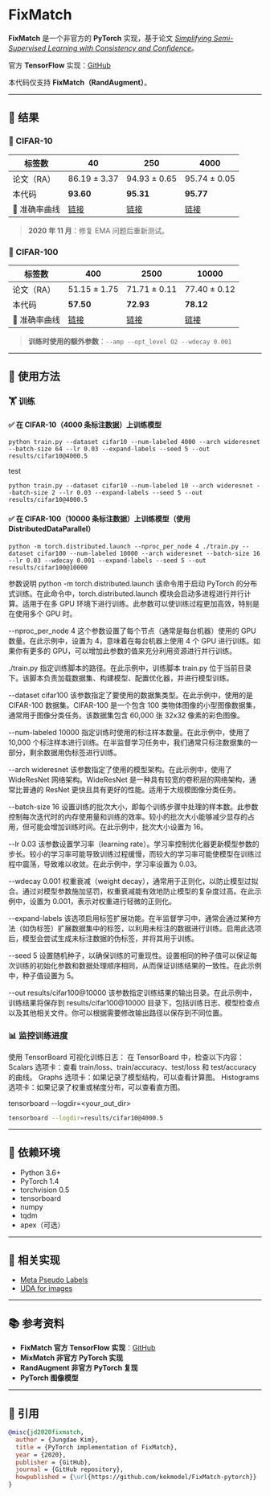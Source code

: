 # FixMatch

**FixMatch** 是一个非官方的 **PyTorch** 实现，基于论文 [*Simplifying Semi-Supervised Learning with Consistency and Confidence*](https://arxiv.org/abs/2001.07685)。

官方 **TensorFlow** 实现：[GitHub](https://github.com/google-research/fixmatch)

本代码仅支持 **FixMatch（RandAugment）**。

---

## 🚀 结果

### 📌 CIFAR-10

| 标签数 | 40 | 250 | 4000 |
|--------|----|-----|------|
| 论文（RA） | 86.19 ± 3.37 | 94.93 ± 0.65 | 95.74 ± 0.05 |
| 本代码 | **93.60** | **95.31** | **95.77** |
| 🔗 准确率曲线 | [链接](#) | [链接](#) | [链接](#) |

> **2020 年 11 月**：修复 EMA 问题后重新测试。

### 📌 CIFAR-100

| 标签数 | 400 | 2500 | 10000 |
|--------|----|------|-------|
| 论文（RA） | 51.15 ± 1.75 | 71.71 ± 0.11 | 77.40 ± 0.12 |
| 本代码 | **57.50** | **72.93** | **78.12** |
| 🔗 准确率曲线 | [链接](#) | [链接](#) | [链接](#) |

> **训练时使用的额外参数**：`--amp --opt_level O2 --wdecay 0.001`

---

## 📖 使用方法

### 🏋️ 训练

#### ✅ 在 CIFAR-10（4000 条标注数据）上训练模型
```
python train.py --dataset cifar10 --num-labeled 4000 --arch wideresnet --batch-size 64 --lr 0.03 --expand-labels --seed 5 --out results/cifar10@4000.5
```

test
```
python train.py --dataset cifar10 --num-labeled 10 --arch wideresnet --batch-size 2 --lr 0.03 --expand-labels --seed 5 --out results/cifar10@4000.5
```

#### ✅ 在 CIFAR-100（10000 条标注数据）上训练模型（使用 DistributedDataParallel）

```
python -m torch.distributed.launch --nproc_per_node 4 ./train.py --dataset cifar100 --num-labeled 10000 --arch wideresnet --batch-size 16 --lr 0.03 --wdecay 0.001 --expand-labels --seed 5 --out results/cifar100@10000
```
参数说明
python -m torch.distributed.launch
该命令用于启动 PyTorch 的分布式训练。在此命令中，torch.distributed.launch 模块会启动多进程进行并行计算。适用于在多 GPU 环境下进行训练。此参数可以使训练过程更加高效，特别是在使用多个 GPU 时。

--nproc_per_node 4
这个参数设置了每个节点（通常是每台机器）使用的 GPU 数量。在此示例中，设置为 4，意味着在每台机器上使用 4 个 GPU 进行训练。如果你有更多的 GPU，可以增加此参数的值来充分利用资源进行并行训练。

./train.py
指定训练脚本的路径。在此示例中，训练脚本 train.py 位于当前目录下。该脚本负责加载数据集、构建模型、配置优化器，并进行模型训练。

--dataset cifar100
该参数指定了要使用的数据集类型。在此示例中，使用的是 CIFAR-100 数据集。CIFAR-100 是一个包含 100 类物体图像的小型图像数据集，通常用于图像分类任务。该数据集包含 60,000 张 32x32 像素的彩色图像。

--num-labeled 10000
指定训练时使用的标注样本数量。在此示例中，使用了 10,000 个标注样本进行训练。在半监督学习任务中，我们通常只标注数据集的一部分，剩余数据用伪标签进行训练。

--arch wideresnet
该参数指定了使用的模型架构。在此示例中，使用了 WideResNet 网络架构。WideResNet 是一种具有较宽的卷积层的网络架构，通常比普通的 ResNet 更快且具有更好的性能。适用于大规模图像分类任务。

--batch-size 16
设置训练的批次大小，即每个训练步骤中处理的样本数。此参数控制每次迭代时的内存使用量和训练的效率。较小的批次大小能够减少显存的占用，但可能会增加训练时间。在此示例中，批次大小设置为 16。

--lr 0.03
该参数设置学习率（learning rate）。学习率控制优化器更新模型参数的步长。较小的学习率可能导致训练过程缓慢，而较大的学习率可能使模型在训练过程中震荡，导致难以收敛。在此示例中，学习率设置为 0.03。

--wdecay 0.001
权重衰减（weight decay），通常用于正则化，以防止模型过拟合。通过对模型参数施加惩罚，权重衰减能有效地防止模型的复杂度过高。在此示例中，设置为 0.001，表示对权重进行轻微的正则化。

--expand-labels
该选项启用标签扩展功能。在半监督学习中，通常会通过某种方法（如伪标签）扩展数据集中的标签，以利用未标注的数据进行训练。启用此选项后，模型会尝试生成未标注数据的伪标签，并将其用于训练。

--seed 5
设置随机种子，以确保训练的可重现性。设置相同的种子值可以保证每次训练的初始化参数和数据处理顺序相同，从而保证训练结果的一致性。在此示例中，种子值设置为 5。

--out results/cifar100@10000
该参数指定训练结果的输出目录。在此示例中，训练结果将保存到 results/cifar100@10000 目录下，包括训练日志、模型检查点以及其他相关文件。你可以根据需要修改输出路径以保存到不同位置。



### 📊 监控训练进度

使用 TensorBoard 可视化训练日志：
在 TensorBoard 中，检查以下内容：
Scalars 选项卡：查看 train/loss、train/accuracy、test/loss 和 test/accuracy 的曲线。
Graphs 选项卡：如果记录了模型结构，可以查看计算图。
Histograms 选项卡：如果记录了权重或梯度分布，可以查看直方图。

tensorboard --logdir=<your_out_dir>

```bash
tensorboard --logdir=results/cifar10@4000.5
```

---

## 📌 依赖环境
- Python 3.6+
- PyTorch 1.4
- torchvision 0.5
- tensorboard
- numpy
- tqdm
- apex（可选）

---

## 🔗 相关实现
- [Meta Pseudo Labels](https://github.com/kekmodel/Meta-Pseudo-Labels)
- [UDA for images](https://github.com/kekmodel/UDA-pytorch)

---

## 📚 参考资料
- **FixMatch 官方 TensorFlow 实现**：[GitHub](https://github.com/google-research/fixmatch)
- **MixMatch 非官方 PyTorch 实现**
- **RandAugment 非官方 PyTorch 复现**
- **PyTorch 图像模型**

---

## 📜 引用
```bibtex
@misc{jd2020fixmatch,
  author = {Jungdae Kim},
  title = {PyTorch implementation of FixMatch},
  year = {2020},
  publisher = {GitHub},
  journal = {GitHub repository},
  howpublished = {\url{https://github.com/kekmodel/FixMatch-pytorch}}
}
